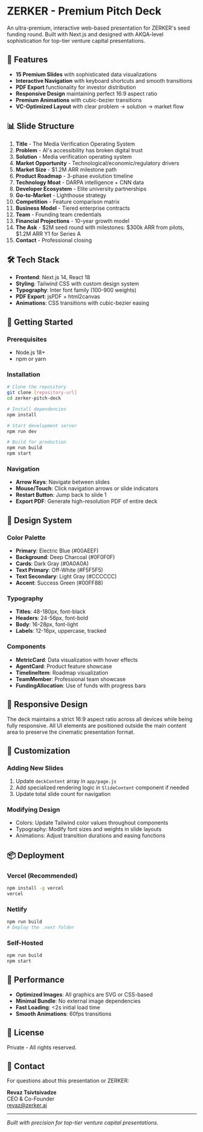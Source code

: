 # ZERKER - Premium Pitch Deck

An ultra-premium, interactive web-based presentation for ZERKER's seed funding round. Built with Next.js and designed with AKQA-level sophistication for top-tier venture capital presentations.

## 🚀 Features

- **15 Premium Slides** with sophisticated data visualizations
- **Interactive Navigation** with keyboard shortcuts and smooth transitions
- **PDF Export** functionality for investor distribution
- **Responsive Design** maintaining perfect 16:9 aspect ratio
- **Premium Animations** with cubic-bezier transitions
- **VC-Optimized Layout** with clear problem → solution → market flow

## 📊 Slide Structure

1. **Title** - The Media Verification Operating System
2. **Problem** - AI's accessibility has broken digital trust
3. **Solution** - Media verification operating system
4. **Market Opportunity** - Technological/economic/regulatory drivers
5. **Market Size** - $1.2M ARR milestone path
6. **Product Roadmap** - 3-phase evolution timeline
7. **Technology Moat** - DARPA intelligence + CNN data
8. **Developer Ecosystem** - Elite university partnerships
9. **Go-to-Market** - Lighthouse strategy
10. **Competition** - Feature comparison matrix
11. **Business Model** - Tiered enterprise contracts
12. **Team** - Founding team credentials
13. **Financial Projections** - 10-year growth model
14. **The Ask** - $2M seed round with milestones: $300k ARR from pilots, $1.2M ARR Y1 for Series A
15. **Contact** - Professional closing

## 🛠 Tech Stack

- **Frontend**: Next.js 14, React 18
- **Styling**: Tailwind CSS with custom design system
- **Typography**: Inter font family (100-900 weights)
- **PDF Export**: jsPDF + html2canvas
- **Animations**: CSS transitions with cubic-bezier easing

## 🚀 Getting Started

### Prerequisites
- Node.js 18+ 
- npm or yarn

### Installation

```bash
# Clone the repository
git clone [repository-url]
cd zerker-pitch-deck

# Install dependencies
npm install

# Start development server
npm run dev

# Build for production
npm run build
npm start
```

### Navigation

- **Arrow Keys**: Navigate between slides
- **Mouse/Touch**: Click navigation arrows or slide indicators
- **Restart Button**: Jump back to slide 1
- **Export PDF**: Generate high-resolution PDF of entire deck

## 🎨 Design System

### Color Palette
- **Primary**: Electric Blue (#00AEEF)
- **Background**: Deep Charcoal (#0F0F0F)
- **Cards**: Dark Gray (#0A0A0A)
- **Text Primary**: Off-White (#F5F5F5)
- **Text Secondary**: Light Gray (#CCCCCC)
- **Accent**: Success Green (#00FF88)

### Typography
- **Titles**: 48-180px, font-black
- **Headers**: 24-56px, font-bold
- **Body**: 16-28px, font-light
- **Labels**: 12-16px, uppercase, tracked

### Components
- **MetricCard**: Data visualization with hover effects
- **AgentCard**: Product feature showcase
- **TimelineItem**: Roadmap visualization
- **TeamMember**: Professional team showcase
- **FundingAllocation**: Use of funds with progress bars

## 📱 Responsive Design

The deck maintains a strict 16:9 aspect ratio across all devices while being fully responsive. All UI elements are positioned outside the main content area to preserve the cinematic presentation format.

## 🔧 Customization

### Adding New Slides
1. Update `deckContent` array in `app/page.js`
2. Add specialized rendering logic in `SlideContent` component if needed
3. Update total slide count for navigation

### Modifying Design
- Colors: Update Tailwind color values throughout components
- Typography: Modify font sizes and weights in slide layouts
- Animations: Adjust transition durations and easing functions

## 📦 Deployment

### Vercel (Recommended)
```bash
npm install -g vercel
vercel
```

### Netlify
```bash
npm run build
# Deploy the .next folder
```

### Self-Hosted
```bash
npm run build
npm start
```

## 🎯 Performance

- **Optimized Images**: All graphics are SVG or CSS-based
- **Minimal Bundle**: No external image dependencies
- **Fast Loading**: <2s initial load time
- **Smooth Animations**: 60fps transitions

## 📄 License

Private - All rights reserved.

## 🤝 Contact

For questions about this presentation or ZERKER:

**Revaz Tsivtsivadze**  
CEO & Co-Founder  
revaz@zerker.ai

---

*Built with precision for top-tier venture capital presentations.*